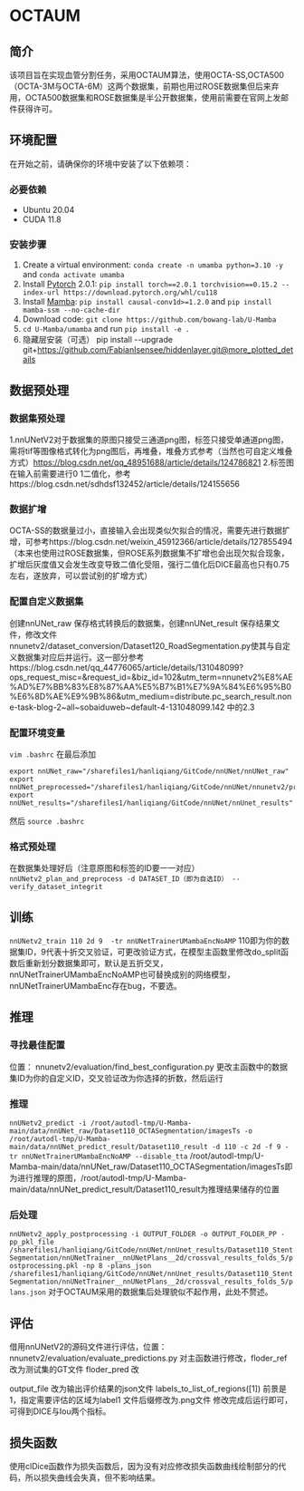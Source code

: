 # OCTAUM

## 简介
该项目旨在实现血管分割任务，采用OCTAUM算法，使用OCTA-SS,OCTA500（OCTA-3M与OCTA-6M）这两个数据集，前期也用过ROSE数据集但后来弃用，OCTA500数据集和ROSE数据集是半公开数据集，使用前需要在官网上发邮件获得许可。

## 环境配置
在开始之前，请确保你的环境中安装了以下依赖项：

### 必要依赖
- Ubuntu 20.04
- CUDA 11.8

### 安装步骤
1. Create a virtual environment: `conda create -n umamba python=3.10 -y` and `conda activate umamba `
2. Install [Pytorch](https://pytorch.org/get-started/previous-versions/#linux-and-windows-4) 2.0.1: `pip install torch==2.0.1 torchvision==0.15.2 --index-url https://download.pytorch.org/whl/cu118`
3. Install [Mamba](https://github.com/state-spaces/mamba): `pip install causal-conv1d>=1.2.0` and `pip install mamba-ssm --no-cache-dir`
4. Download code: `git clone https://github.com/bowang-lab/U-Mamba`
5. `cd U-Mamba/umamba` and run `pip install -e .`
6. 隐藏层安装（可选） pip install --upgrade git+https://github.com/FabianIsensee/hiddenlayer.git@more_plotted_details

## 数据预处理

### 数据集预处理
1.nnUNetV2对于数据集的原图只接受三通道png图，标签只接受单通道png图，需将tif等图像格式转化为png图后，再堆叠，堆叠方式参考（当然也可自定义堆叠方式）https://blog.csdn.net/qq_48951688/article/details/124786821
2.标签图在输入前需要进行0 1二值化，参考https://blog.csdn.net/sdhdsf132452/article/details/124155656

### 数据扩增
OCTA-SS的数据量过小，直接输入会出现类似欠拟合的情况，需要先进行数据扩增，可参考https://blog.csdn.net/weixin_45912366/article/details/127855494
（本来也使用过ROSE数据集，但ROSE系列数据集不扩增也会出现欠拟合现象，扩增后灰度值又会发生改变导致二值化受阻，强行二值化后DICE最高也只有0.75左右，遂放弃，可以尝试别的扩增方式）

### 配置自定义数据集
创建nnUNet_raw 保存格式转换后的数据集，创建nnUNet_result 保存结果文件，修改文件nnunetv2/dataset_conversion/Dataset120_RoadSegmentation.py使其与自定义数据集对应后并运行。这一部分参考https://blog.csdn.net/qq_44776065/article/details/131048099?ops_request_misc=&request_id=&biz_id=102&utm_term=nnunetv2%E8%AE%AD%E7%BB%83%E8%87%AA%E5%B7%B1%E7%9A%84%E6%95%B0%E6%8D%AE%E9%9B%86&utm_medium=distribute.pc_search_result.none-task-blog-2~all~sobaiduweb~default-4-131048099.142 中的2.3

### 配置环境变量
```vim .bashrc```
在最后添加

```
export nnUNet_raw="/sharefiles1/hanliqiang/GitCode/nnUNet/nnUNet_raw"
export nnUNet_preprocessed="/sharefiles1/hanliqiang/GitCode/nnUNet/nnunetv2/preprocessing"
export nnUNet_results="/sharefiles1/hanliqiang/GitCode/nnUNet/nnUnet_results"
```
然后
```source .bashrc```

### 格式预处理
在数据集处理好后（注意原图和标签的ID要一一对应）
```nnUNetv2_plan_and_preprocess -d DATASET_ID（即为自选ID） --verify_dataset_integrit```

## 训练
```nnUNetv2_train 110 2d 9  -tr nnUNetTrainerUMambaEncNoAMP```
110即为你的数据集ID，9代表十折交叉验证，可更改验证方式，在模型主函数里修改do_split函数后重新划分数据集即可，默认是五折交叉，nnUNetTrainerUMambaEncNoAMP也可替换成别的网络模型，nnUNetTrainerUMambaEnc存在bug，不要选。

## 推理

### 寻找最佳配置
位置： nnunetv2/evaluation/find_best_configuration.py
更改主函数中的数据集ID为你的自定义ID，交叉验证改为你选择的折数，然后运行

### 推理
```nnUNetv2_predict -i /root/autodl-tmp/U-Mamba-main/data/nnUNet_raw/Dataset110_OCTASegmentation/imagesTs -o /root/autodl-tmp/U-Mamba-main/data/nnUNet_predict_result/Dataset110_result -d 110 -c 2d -f 9 -tr nnUNetTrainerUMambaEncNoAMP --disable_tta```
/root/autodl-tmp/U-Mamba-main/data/nnUNet_raw/Dataset110_OCTASegmentation/imagesTs即为进行推理的原图，/root/autodl-tmp/U-Mamba-main/data/nnUNet_predict_result/Dataset110_result为推理结果储存的位置

### 后处理
```nnUNetv2_apply_postprocessing -i OUTPUT_FOLDER -o OUTPUT_FOLDER_PP -pp_pkl_file /sharefiles1/hanliqiang/GitCode/nnUNet/nnUnet_results/Dataset110_StentSegmentation/nnUNetTrainer__nnUNetPlans__2d/crossval_results_folds_5/postprocessing.pkl -np 8 -plans_json /sharefiles1/hanliqiang/GitCode/nnUNet/nnUnet_results/Dataset110_StentSegmentation/nnUNetTrainer__nnUNetPlans__2d/crossval_results_folds_5/plans.json```
对于OCTAUM采用的数据集后处理貌似不起作用，此处不赘述。

## 评估
借用nnUNetV2的源码文件进行评估，位置：nnunetv2/evaluation/evaluate_predictions.py
对主函数进行修改，floder_ref改为测试集的GT文件
floder_pred 改

output_file 改为输出评价结果的json文件
labels_to_list_of_regions([1]) 前景是1，指定需要评估的区域为label1
文件后缀修改为.png文件
修改完成后运行即可，可得到DICE与Iou两个指标。

## 损失函数
使用clDice函数作为损失函数后，因为没有对应修改损失函数曲线绘制部分的代码，所以损失曲线会失真，但不影响结果。





